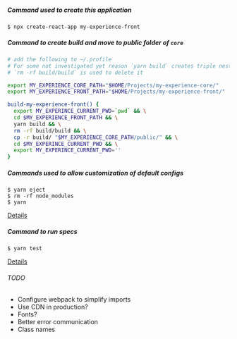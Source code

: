 ##### Command used to create this application

`$ npx create-react-app my-experience-front`

##### Command to create build and move to public folder of `core`

```bash
# add the following to ~/.profile
# For some not investigated yet reason `yarn build` creates triple nested build folder
# `rm -rf build/build` is used to delete it

export MY_EXPERIENCE_CORE_PATH="$HOME/Projects/my-experience-core/"
export MY_EXPERIENCE_FRONT_PATH="$HOME/Projects/my-experience-front/"

build-my-experience-front() {
  export MY_EXPERINCE_CURRENT_PWD=`pwd` && \
  cd $MY_EXPERIENCE_FRONT_PATH && \
  yarn build && \
  rm -rf build/build && \
  cp -r build/ "$MY_EXPERIENCE_CORE_PATH/public/" && \
  cd $MY_EXPERINCE_CURRENT_PWD && \
  export MY_EXPERINCE_CURRENT_PWD=''
}
```

##### Commands used to allow customization of default configs

```
$ yarn eject
$ rm -rf node_modules
$ yarn
```

[Details](https://github.com/facebook/create-react-app/issues/6099)

##### Command to run specs

```
$ yarn test
```

[Details](https://facebook.github.io/create-react-app/docs/running-tests)

###### TODO
- Configure webpack to simplify imports
- Use CDN in production?
- Fonts?
- Better error communication
- Class names
